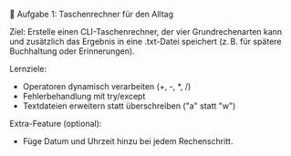 🧮 Aufgabe 1: Taschenrechner für den Alltag

Ziel:
Erstelle einen CLI-Taschenrechner, der vier Grundrechenarten kann und zusätzlich das Ergebnis in eine .txt-Datei speichert (z. B. für spätere Buchhaltung oder Erinnerungen).

Lernziele:
- Operatoren dynamisch verarbeiten (+, -, *, /)
- Fehlerbehandlung mit try/except
- Textdateien erweitern statt überschreiben ("a" statt "w")

Extra-Feature (optional):
- Füge Datum und Uhrzeit hinzu bei jedem Rechenschritt.
